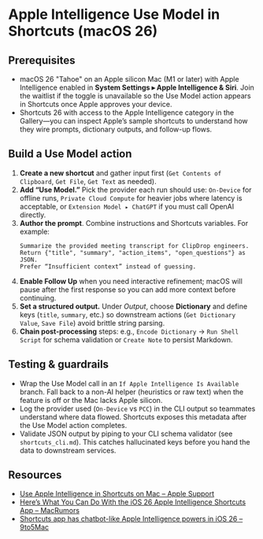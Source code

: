 # Apple Intelligence Use Model in Shortcuts (macOS 26)

## Prerequisites
- macOS 26 "Tahoe" on an Apple silicon Mac (M1 or later) with Apple Intelligence enabled in **System Settings ▸ Apple Intelligence & Siri**. Join the waitlist if the toggle is unavailable so the Use Model action appears in Shortcuts once Apple approves your device.
- Shortcuts 26 with access to the Apple Intelligence category in the Gallery—you can inspect Apple’s sample shortcuts to understand how they wire prompts, dictionary outputs, and follow-up flows.

## Build a Use Model action
1. **Create a new shortcut** and gather input first (`Get Contents of Clipboard`, `Get File`, `Get Text` as needed).
2. **Add “Use Model.”** Pick the provider each run should use: `On-Device` for offline runs, `Private Cloud Compute` for heavier jobs where latency is acceptable, or `Extension Model ▸ ChatGPT` if you must call OpenAI directly.
3. **Author the prompt**. Combine instructions and Shortcuts variables. For example:
   ```text
   Summarize the provided meeting transcript for ClipDrop engineers.
   Return {"title", "summary", "action_items", "open_questions"} as JSON.
   Prefer “Insufficient context” instead of guessing.
   ```
4. **Enable Follow Up** when you need interactive refinement; macOS will pause after the first response so you can add more context before continuing.
5. **Set a structured output.** Under *Output*, choose **Dictionary** and define keys (`title`, `summary`, etc.) so downstream actions (`Get Dictionary Value`, `Save File`) avoid brittle string parsing.
6. **Chain post-processing** steps: e.g., `Encode Dictionary` → `Run Shell Script` for schema validation or `Create Note` to persist Markdown.

## Testing & guardrails
- Wrap the Use Model call in an `If Apple Intelligence Is Available` branch. Fall back to a non-AI helper (heuristics or raw text) when the feature is off or the Mac lacks Apple silicon.
- Log the provider used (`On-Device` vs `PCC`) in the CLI output so teammates understand where data flowed. Shortcuts exposes this metadata after the Use Model action completes.
- Validate JSON output by piping to your CLI schema validator (see `shortcuts_cli.md`). This catches hallucinated keys before you hand the data to downstream services.

## Resources
- [Use Apple Intelligence in Shortcuts on Mac – Apple Support](https://support.apple.com/sq-al/guide/mac-help/mchl91750563/mac)
- [Here’s What You Can Do With the iOS 26 Apple Intelligence Shortcuts App – MacRumors](https://www.macrumors.com/2025/06/11/ios-26-shortcuts-app/)
- [Shortcuts app has chatbot-like Apple Intelligence powers in iOS 26 – 9to5Mac](https://9to5mac.com/2025/06/16/shortcuts-app-has-chatbot-like-apple-intelligence-powers-in-ios-26/)

